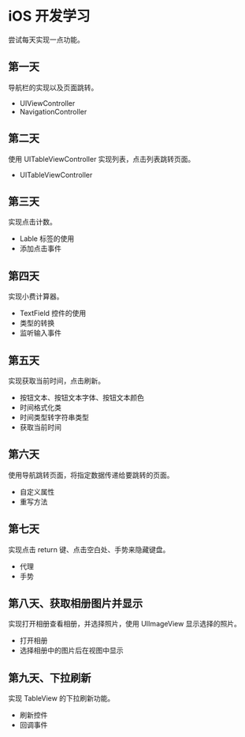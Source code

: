 # iOS 开发学习

尝试每天实现一点功能。

## 第一天

导航栏的实现以及页面跳转。

- UIViewController
- NavigationController

## 第二天

使用 UITableViewController 实现列表，点击列表跳转页面。

- UITableViewController

## 第三天

实现点击计数。

- Lable 标签的使用
- 添加点击事件

## 第四天

实现小费计算器。

- TextField 控件的使用
- 类型的转换
- 监听输入事件

## 第五天
实现获取当前时间，点击刷新。

- 按钮文本、按钮文本字体、按钮文本颜色
- 时间格式化类
- 时间类型转字符串类型
- 获取当前时间

## 第六天
使用导航跳转页面，将指定数据传递给要跳转的页面。

- 自定义属性
- 重写方法

## 第七天
实现点击 return 键、点击空白处、手势来隐藏键盘。

- 代理
- 手势

## 第八天、获取相册图片并显示

实现打开相册查看相册，并选择照片，使用 UIImageView 显示选择的照片。

- 打开相册
- 选择相册中的图片后在视图中显示

## 第九天、下拉刷新

实现 TableView 的下拉刷新功能。

- 刷新控件
- 回调事件



